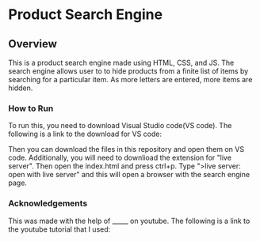 # Product Search Engine

## Overview

This is a product search engine made using HTML, CSS, and JS. The search engine allows user to to hide products from a finite list of items by searching for a particular item. As more letters are entered, more items are hidden. 

### How to Run

To run this, you need to download Visual Studio code(VS code). The following is a link to the download for VS code: 

Then you can download the files in this repository and open them on VS code. Additionally, you will need to downlioad the extension for "live server". Then open the index.html and press ctrl+p. Type ">live server: open with live server" and this will open a browser with the search engine page. 

### Acknowledgements

This was made with the help of _____ on youtube. The following is a link to the youtube tutorial that I used: 